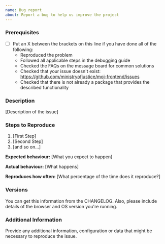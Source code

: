 ```yaml
---
name: Bug report
about: Report a bug to help us improve the project
---
```


<!--

Have you read the Code of Conduct? By filing an Issue, you are expected to comply with it, including treating everyone with respect:

https://github.com/ministryofjustice/moj-frontend/blob/main/CODE_OF_CONDUCT.md

Do you want to ask a question? Are you looking for support? You can [contact the Design System team](https://design-patterns.service.justice.gov.uk/community/help-and-feedback).

-->

### Prerequisites

- [ ] Put an X between the brackets on this line if you have done all of the following:
  - Reproduced the problem
  - Followed all applicable steps in the debugging guide
  - Checked the FAQs on the message board for common solutions
  - Checked that your issue doesn't exist: https://github.com/ministryofjustice/moj-frontend/issues
  - Checked that there is not already a package that provides the described functionality

### Description

[Description of the issue]

### Steps to Reproduce

1. [First Step]
2. [Second Step]
3. [and so on...]

**Expected behaviour:** [What you expect to happen]

**Actual behaviour:** [What happens]

**Reproduces how often:** [What percentage of the time does it reproduce?]

### Versions

You can get this information from the CHANGELOG. Also, please include details of the browser and OS version you're running.

### Additional Information

Provide any additional information, configuration or data that might be necessary to reproduce the issue.
